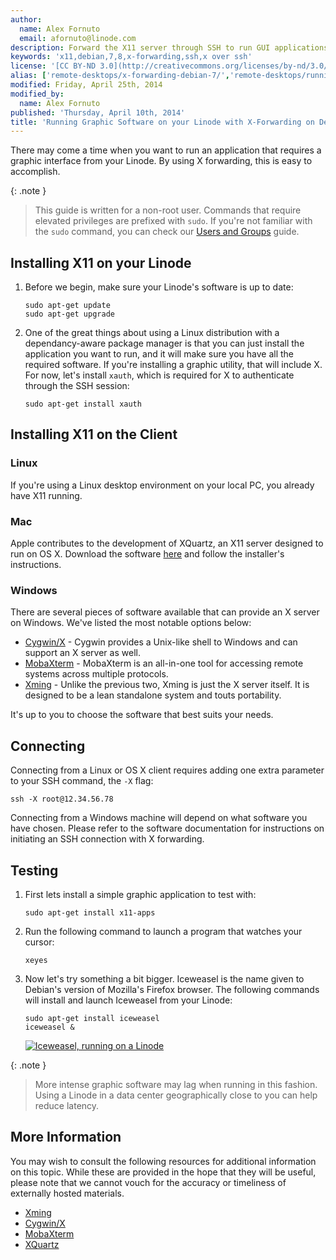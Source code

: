 ```yaml
---
author:
  name: Alex Fornuto
  email: afornuto@linode.com
description: Forward the X11 server through SSH to run GUI applications from your Linode
keywords: 'x11,debian,7,8,x-forwarding,ssh,x over ssh'
license: '[CC BY-ND 3.0](http://creativecommons.org/licenses/by-nd/3.0/us/)'
alias: ['remote-desktops/x-forwarding-debian-7/','remote-desktops/running-graphic-software-on-your-linode-with-xforwarding-on-debian-7']
modified: Friday, April 25th, 2014
modified_by:
  name: Alex Fornuto
published: 'Thursday, April 10th, 2014'
title: 'Running Graphic Software on your Linode with X-Forwarding on Debian'
---
```


There may come a time when you want to run an application that requires a graphic interface from your Linode. By using X forwarding, this is easy to accomplish.

 {: .note }
>
> This guide is written for a non-root user. Commands that require elevated privileges are prefixed with `sudo`. If you're not familiar with the `sudo` command, you can check our [Users and Groups](/docs/tools-reference/linux-users-and-groups) guide.

Installing X11 on your Linode
-----------------------------

1.  Before we begin, make sure your Linode's software is up to date:

        sudo apt-get update
        sudo apt-get upgrade

2.  One of the great things about using a Linux distribution with a dependancy-aware package manager is that you can just install the application you want to run, and it will make sure you have all the required software. If you're installing a graphic utility, that will include X. For now, let's install `xauth`, which is required for X to authenticate through the SSH session:

        sudo apt-get install xauth

Installing X11 on the Client
----------------------------

### Linux

If you're using a Linux desktop environment on your local PC, you already have X11 running.

### Mac

Apple contributes to the development of XQuartz, an X11 server designed to run on OS X. Download the software [here](http://xquartz.macosforge.org/) and follow the installer's instructions.

### Windows

There are several pieces of software available that can provide an X server on Windows. We've listed the most notable options below:

-   [Cygwin/X](http://x.cygwin.com/) - Cygwin provides a Unix-like shell to Windows and can support an X server as well.
-   [MobaXterm](http://mobaxterm.mobatek.net/) - MobaXterm is an all-in-one tool for accessing remote systems across multiple protocols.
-   [Xming](http://www.straightrunning.com/XmingNotes/) - Unlike the previous two, Xming is just the X server itself. It is designed to be a lean standalone system and touts portability.

It's up to you to choose the software that best suits your needs.

Connecting
----------

Connecting from a Linux or OS X client requires adding one extra parameter to your SSH command, the `-X` flag:

    ssh -X root@12.34.56.78

Connecting from a Windows machine will depend on what software you have chosen. Please refer to the software documentation for instructions on initiating an SSH connection with X forwarding.

Testing
-------

1.  First lets install a simple graphic application to test with:

        sudo apt-get install x11-apps

2.  Run the following command to launch a program that watches your cursor:

        xeyes

3.  Now let's try something a bit bigger. Iceweasel is the name given to Debian's version of Mozilla's Firefox browser. The following commands will install and launch Iceweasel from your Linode:

        sudo apt-get install iceweasel
        iceweasel &

    [![Iceweasel, running on a Linode](/docs/assets/1632-xforwarding3_small.png)](/docs/assets/1633-xforwarding_3.png)

 {: .note }
>
> More intense graphic software may lag when running in this fashion. Using a Linode in a data center geographically close to you can help reduce latency.

More Information
----------------

You may wish to consult the following resources for additional information on this topic. While these are provided in the hope that they will be useful, please note that we cannot vouch for the accuracy or timeliness of externally hosted materials.

- [Xming](http://www.straightrunning.com/XmingNotes/)
- [Cygwin/X](http://x.cygwin.com/)
- [MobaXterm](http://mobaxterm.mobatek.net/)
- [XQuartz](http://xquartz.macosforge.org/)



